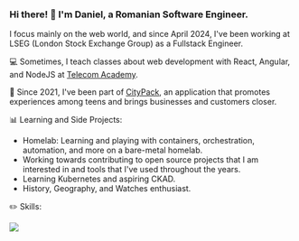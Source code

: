 ### Hi there! 👋 I'm Daniel, a Romanian Software Engineer.

I focus mainly on the web world, and since April 2024, I've been working at LSEG (London Stock Exchange Group) as a Fullstack Engineer.

💻 Sometimes, I teach classes about web development with React, Angular, and NodeJS at [Telecom Academy](https://www.telacad.ro/).

📲 Since 2021, I've been part of [CityPack](https://www.citypackapp.com/), an application that promotes experiences among teens and brings businesses and customers closer.

📊 Learning and Side Projects:
- Homelab: Learning and playing with containers, orchestration, automation, and more on a bare-metal homelab.
- Working towards contributing to open source projects that I am interested in and tools that I've used throughout the years.
- Learning Kubernetes and aspiring CKAD.
- History, Geography, and Watches enthusiast.

✏️ Skills:

[![](https://skillicons.dev/icons?i=js,ts,html,css,sass,angular,reactivex,redis,redux,react,vue,elasticsearch,firebase,flutter,wasm,docker,kubernetes,dart,aws,bootstrap,github,gitlab,java,jest,mongodb,mysql,nestjs,nginx,nodejs,postgres,postman,prisma,rabbitmq,vscode)](https://skillicons.dev)
